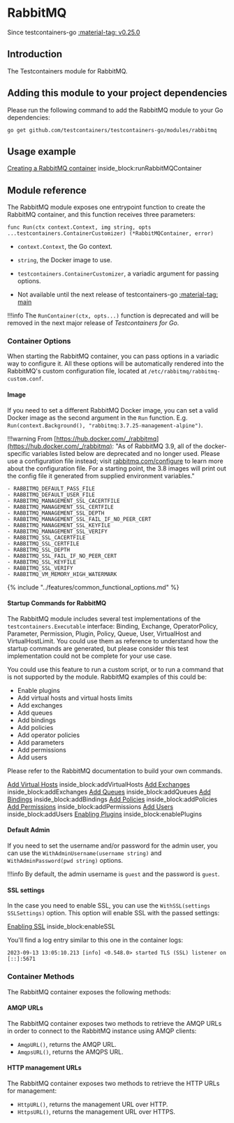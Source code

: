 # RabbitMQ

Since testcontainers-go <a href="https://github.com/testcontainers/testcontainers-go/releases/tag/v0.25.0"><span class="tc-version">:material-tag: v0.25.0</span></a>

## Introduction

The Testcontainers module for RabbitMQ.

## Adding this module to your project dependencies

Please run the following command to add the RabbitMQ module to your Go dependencies:

```
go get github.com/testcontainers/testcontainers-go/modules/rabbitmq
```

## Usage example

<!--codeinclude-->
[Creating a RabbitMQ container](../../modules/rabbitmq/examples_test.go) inside_block:runRabbitMQContainer
<!--/codeinclude-->

## Module reference

The RabbitMQ module exposes one entrypoint function to create the RabbitMQ container, and this function receives three parameters:

```golang
func Run(ctx context.Context, img string, opts ...testcontainers.ContainerCustomizer) (*RabbitMQContainer, error)
```

- `context.Context`, the Go context.
- `string`, the Docker image to use.
- `testcontainers.ContainerCustomizer`, a variadic argument for passing options.

- Not available until the next release of testcontainers-go <a href="https://github.com/testcontainers/testcontainers-go"><span class="tc-version">:material-tag: main</span></a>

!!!info
    The `RunContainer(ctx, opts...)` function is deprecated and will be removed in the next major release of _Testcontainers for Go_.

### Container Options

When starting the RabbitMQ container, you can pass options in a variadic way to configure it. All these options will be automatically rendered into the RabbitMQ's custom configuration file, located at `/etc/rabbitmq/rabbitmq-custom.conf`.

#### Image

If you need to set a different RabbitMQ Docker image, you can set a valid Docker image as the second argument in the `Run` function.
E.g. `Run(context.Background(), "rabbitmq:3.7.25-management-alpine")`.

!!!warning
    From [https://hub.docker.com/_/rabbitmq](https://hub.docker.com/_/rabbitmq): "As of RabbitMQ 3.9, all of the docker-specific variables listed below are deprecated and no longer used. Please use a configuration file instead; visit [rabbitmq.com/configure](https://rabbitmq.com/configure) to learn more about the configuration file. For a starting point, the 3.8 images will print out the config file it generated from supplied environment variables."

    - RABBITMQ_DEFAULT_PASS_FILE
    - RABBITMQ_DEFAULT_USER_FILE
    - RABBITMQ_MANAGEMENT_SSL_CACERTFILE
    - RABBITMQ_MANAGEMENT_SSL_CERTFILE
    - RABBITMQ_MANAGEMENT_SSL_DEPTH
    - RABBITMQ_MANAGEMENT_SSL_FAIL_IF_NO_PEER_CERT
    - RABBITMQ_MANAGEMENT_SSL_KEYFILE
    - RABBITMQ_MANAGEMENT_SSL_VERIFY
    - RABBITMQ_SSL_CACERTFILE
    - RABBITMQ_SSL_CERTFILE
    - RABBITMQ_SSL_DEPTH
    - RABBITMQ_SSL_FAIL_IF_NO_PEER_CERT
    - RABBITMQ_SSL_KEYFILE
    - RABBITMQ_SSL_VERIFY
    - RABBITMQ_VM_MEMORY_HIGH_WATERMARK

{% include "../features/common_functional_options.md" %}

#### Startup Commands for RabbitMQ

The RabbitMQ module includes several test implementations of the `testcontainers.Executable` interface: Binding, Exchange, OperatorPolicy, Parameter, Permission, Plugin, Policy, Queue, User, VirtualHost and VirtualHostLimit. You could use them as reference to understand how the startup commands are generated, but please consider this test implementation could not be complete for your use case.

You could use this feature to run a custom script, or to run a command that is not supported by the module. RabbitMQ examples of this could be:

- Enable plugins
- Add virtual hosts and virtual hosts limits
- Add exchanges
- Add queues
- Add bindings
- Add policies
- Add operator policies
- Add parameters
- Add permissions
- Add users

Please refer to the RabbitMQ documentation to build your own commands.

<!--codeinclude-->
[Add Virtual Hosts](../../modules/rabbitmq/rabbitmq_test.go) inside_block:addVirtualHosts
[Add Exchanges](../../modules/rabbitmq/rabbitmq_test.go) inside_block:addExchanges
[Add Queues](../../modules/rabbitmq/rabbitmq_test.go) inside_block:addQueues
[Add Bindings](../../modules/rabbitmq/rabbitmq_test.go) inside_block:addBindings
[Add Policies](../../modules/rabbitmq/rabbitmq_test.go) inside_block:addPolicies
[Add Permissions](../../modules/rabbitmq/rabbitmq_test.go) inside_block:addPermissions
[Add Users](../../modules/rabbitmq/rabbitmq_test.go) inside_block:addUsers
[Enabling Plugins](../../modules/rabbitmq/rabbitmq_test.go) inside_block:enablePlugins
<!--/codeinclude-->

#### Default Admin

If you need to set the username and/or password for the admin user, you can use the `WithAdminUsername(username string)` and `WithAdminPassword(pwd string)` options.

!!!info
    By default, the admin username is `guest` and the password is `guest`.

#### SSL settings

In the case you need to enable SSL, you can use the `WithSSL(settings SSLSettings)` option. This option will enable SSL with the passed settings:

<!--codeinclude-->
[Enabling SSL](../../modules/rabbitmq/examples_test.go) inside_block:enableSSL
<!--/codeinclude-->

You'll find a log entry similar to this one in the container logs:

```
2023-09-13 13:05:10.213 [info] <0.548.0> started TLS (SSL) listener on [::]:5671
```

### Container Methods

The RabbitMQ container exposes the following methods:

#### AMQP URLs

The RabbitMQ container exposes two methods to retrieve the AMQP URLs in order to connect to the RabbitMQ instance using AMQP clients:

- `AmqpURL()`, returns the AMQP URL.
- `AmqpsURL()`, returns the AMQPS URL.

#### HTTP management URLs

The RabbitMQ container exposes two methods to retrieve the HTTP URLs for management:

- `HttpURL()`, returns the management URL over HTTP.
- `HttpsURL()`, returns the management URL over HTTPS.
